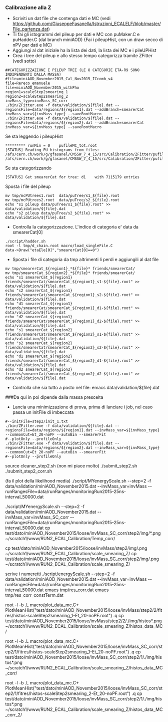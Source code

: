 ### Calibrazione alla Z

* Scriviti un dat file che contenga dati e MC (vedi https://github.com/GiuseppeFasanella/Istruzioni_ECALELF/blob/master/File_partenza.dat)
* Ti fai gli istogrammi del pileup per dati e MC con puMaker.C e puHadder.C (dal branch miniAOD) {Fai i pileupHist, con un draw secco di nPV per dati e MC}
* Aggiungi al dat iniziale ha la lista dei dati, la lista dei MC e i pileUPHist
* Crea i tree del pileup e allo stesso tempo categorizza tramite ZFitter (vedi sotto)

```
##CATEGORIZZAZIONE E PILEUP TREE (LE 8 CATEGORIE ETA-R9 SONO INDIPENDENTI DALLA MASSA)
#file=miniAOD_November2015_Cal_Nov2015_ICcomb_v4 
file=Rereco_emanuele
file=miniAOD_November2015_withPho
region1=scaleStep2smearing_1 
region2=scaleStep2smearing_2 
invMass_type=invMass_SC_corr
./bin/ZFitter.exe -f data/validation/${file}.dat --regionsFile=data/regions/${region1}.dat --addBranch=smearerCat invMass_var=${invMass_type} --saveRootMacro
./bin/ZFitter.exe -f data/validation/${file}.dat --regionsFile=data/regions/${region2}.dat --addBranch=smearerCat invMass_var=${invMass_type} --saveRootMacro
```

Se sta leggendo i pileupHist 

```
********* runMin = 0	pufileMC_tot.root
[STATUS] Reading PU histograms from files: /afs/cern.ch/work/g/gfasanel/CMSSW_7_4_15/src/Calibration/ZFitter/pufileMC_tot.root	/afs/cern.ch/work/g/gfasanel/CMSSW_7_4_15/src/Calibration/ZFitter/pufileData_tot.root
```
Se sta categorizzando

```
[STATUS] Get smearerCat for tree: d1	with 7115179 entries
```
Sposta i file del pileup
```
mv tmp/mcPUtrees1.root  data/puTree/s1_${file}.root
mv tmp/mcPUtrees2.root  data/puTree/s2_${file}.root
echo "s1 pileup data/puTree/s1_${file}.root" >> data/validation/${file}.dat 
echo "s2 pileup data/puTree/s2_${file}.root" >> data/validation/${file}.dat
```

* Controlla la categorizzazione. L'indice di categoria e' data da smearerCat[0]
```
./script/hadder.sh
root -l tmp/d_chain.root macro/load_singleFile.C
data->Draw("etaEle[0]","smearerCat[0]==0")
```
* Sposta i file di categoria da tmp altrimenti li perdi e aggiungili al dat file
```
mv tmp/smearerCat_${region1}_*${file}* friends/smearerCat/ 
mv tmp/smearerCat_${region2}_*${file}* friends/smearerCat/ 
echo "s1 smearerCat_${region1} friends/smearerCat/smearerCat_${region1}_s1-${file}.root" >> data/validation/${file}.dat 
echo "s2 smearerCat_${region1} friends/smearerCat/smearerCat_${region1}_s2-${file}.root" >> data/validation/${file}.dat 
echo "d1 smearerCat_${region1} friends/smearerCat/smearerCat_${region1}_d1-${file}.root" >> data/validation/${file}.dat 
echo "d2 smearerCat_${region1} friends/smearerCat/smearerCat_${region1}_d2-${file}.root" >> data/validation/${file}.dat 
echo "s1 smearerCat_${region2} friends/smearerCat/smearerCat_${region2}_s1-${file}.root" >> data/validation/${file}.dat 
echo "s2 smearerCat_${region2} friends/smearerCat/smearerCat_${region2}_s2-${file}.root" >> data/validation/${file}.dat 
echo "d1 smearerCat_${region2} friends/smearerCat/smearerCat_${region2}_d1-${file}.root" >> data/validation/${file}.dat 
echo "d2 smearerCat_${region2} friends/smearerCat/smearerCat_${region2}_d2-${file}.root" >> data/validation/${file}.dat
```

* Controlla che sia tutto a posto nel file: emacs data/validation/${file}.dat

###Da qui in poi dipende dalla massa prescelta
* Lancia una minimizzazione di prova, prima di lanciare i job, nel caso passa un initFile di imbeccata
```
#--initFile=step2/init_1.txt
./bin/ZFitter.exe -f data/validation/${file}.dat --regionsFile=data/regions/${region1}.dat --invMass_var=${invMass_type} --commonCut=Et_20-noPF --autoBin --smearerFit 
#--plotOnly --profileOnly 
./bin/ZFitter.exe -f data/validation/${file}.dat --regionsFile=data/regions/${region2}.dat --invMass_var=${invMass_type} --commonCut=Et_20-noPF --autoBin --smearerFit  
#--plotOnly --profileOnly
```

source cleaner_step2.sh (non mi piace molto) ./submit_step2.sh ./submit_step2_corr.sh

(fa il plot della likelihood media) ./script/MYenergyScale.sh --step=2 -f data/validation/miniAOD_November2015.dat --invMass_var=invMass --runRangesFile=data/runRanges/monitoringRun2015-25ns-interval_50000.dat

./script/MYenergyScale.sh --step=2 -f data/validation/miniAOD_November2015.dat --invMass_var=invMass_SC_corr --runRangesFile=data/runRanges/monitoringRun2015-25ns-interval_50000.dat cp test/dato/miniAOD_November2015/loose/invMass_SC_corr/step2/img/*.png ~/scratch1/www/RUN2_ECAL_Calibration/Temp_corr/

cp test/dato/miniAOD_November2015/loose/invMass/step2/img/.png ~/scratch1/www/RUN2_ECAL_Calibration/scale_smearing_Z/ cp test/dato/miniAOD_November2015/loose/invMass_SC_corr/step2/img/.png ~/scratch1/www/RUN2_ECAL_Calibration/scale_smearing_Z/

scrive i numeretti ./script/energyScale.sh --step=2 -f data/validation/miniAOD_November2015.dat --invMass_var=invMass --runRangesFile=data/runRanges/monitoringRun2015-25ns-interval_50000.dat emacs tmp/res_corr.dat emacs tmp/res_corr_constTerm.dat

root -l -b .L macro/plot_data_mc.C+ PlotMeanHist("test/dato/miniAOD_November2015/loose/invMass/step2/2/fitres/histos-scaleStep2smearing_1-Et_20-noPF.root") .q cp test/dato/miniAOD_November2015/loose/invMass/step2/2/./img/histos*.png ~/scratch1/www/RUN2_ECAL_Calibration/scale_smearing_Z/histos_data_MC/

root -l -b .L macro/plot_data_mc.C+ PlotMeanHist("test/dato/miniAOD_November2015/loose/invMass_SC_corr/step2/1/fitres/histos-scaleStep2smearing_1-Et_20-noPF.root") .q cp test/dato/miniAOD_November2015/loose/invMass_SC_corr/step2/1/./img/histos*.png ~/scratch1/www/RUN2_ECAL_Calibration/scale_smearing_Z/histos_data_MC_corr/

root -l -b .L macro/plot_data_mc.C+ PlotMeanHist("test/dato/miniAOD_November2015/loose/invMass_SC_corr/step2/1/fitres/histos-scaleStep2smearing_2-Et_20-noPF.root") .q cp test/dato/miniAOD_November2015/loose/invMass_SC_corr/step2/1/./img/histos*.png ~/scratch1/www/RUN2_ECAL_Calibration/scale_smearing_Z/histos_data_MC_corr_2/
